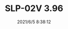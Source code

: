 ﻿---
layout: post 
title: SLP-02V 3.96
tags: 
categories: housing-terminal
overview: 
series: SLP
part_number: 0526-1
thumb_img: 
small_img: static/202106/526-20210605.jpg
date: 2021/6/5 8:38:12
---




